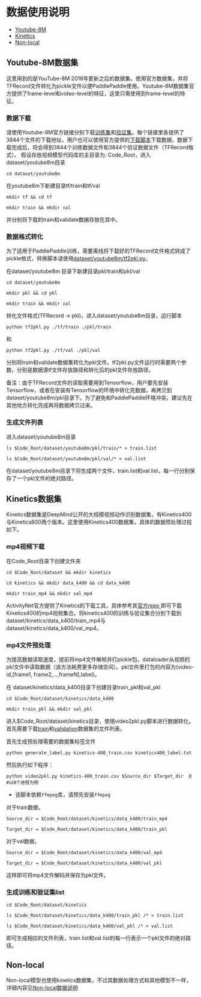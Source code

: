 # 数据使用说明

- [Youtube-8M](#Youtube-8M数据集)
- [Kinetics](#Kinetics数据集)
- [Non-local](#Non-local)

## Youtube-8M数据集
这里用到的是YouTube-8M 2018年更新之后的数据集。使用官方数据集，并将TFRecord文件转化为pickle文件以便PaddlePaddle使用。Youtube-8M数据集官方提供了frame-level和video-level的特征，这里只需使用到frame-level的特征。

### 数据下载
请使用Youtube-8M官方链接分别下载[训练集](http://us.data.yt8m.org/2/frame/train/index.html)和[验证集](http://us.data.yt8m.org/2/frame/validate/index.html)。每个链接里各提供了3844个文件的下载地址，用户也可以使用官方提供的[下载脚本](https://research.google.com/youtube8m/download.html)下载数据。数据下载完成后，将会得到3844个训练数据文件和3844个验证数据文件（TFRecord格式）。
假设存放视频模型代码库的主目录为: Code\_Root，进入dataset/youtube8m目录

    cd dataset/youtube8m

在youtube8m下新建目录tf/train和tf/val

    mkdir tf && cd tf

    mkdir train && mkdir val

并分别将下载的train和validate数据存放在其中。

### 数据格式转化

为了适用于PaddlePaddle训练，需要离线将下载好的TFRecord文件格式转成了pickle格式，转换脚本请使用[dataset/youtube8m/tf2pkl.py](./youtube8m/tf2pkl.py)。

在dataset/youtube8m 目录下新建目录pkl/train和pkl/val

    cd dataset/youtube8m

    mkdir pkl && cd pkl

    mkdir train && mkdir val


转化文件格式(TFRecord -> pkl)，进入dataset/youtube8m目录，运行脚本

    python tf2pkl.py ./tf/train ./pkl/train

和

    python tf2pkl.py ./tf/val ./pkl/val

分别将train和validate数据集转化为pkl文件。tf2pkl.py文件运行时需要两个参数，分别是数据源tf文件存放路径和转化后的pkl文件存放路径。

备注：由于TFRecord文件的读取需要用到Tensorflow，用户要先安装Tensorflow，或者在安装有Tensorflow的环境中转化完数据，再拷贝到dataset/youtube8m/pkl目录下。为了避免和PaddlePaddle环境冲突，建议先在其他地方转化完成再将数据拷贝过来。

### 生成文件列表

进入dataset/youtube8m目录

    ls $Code_Root/dataset/youtube8m/pkl/train/* > train.list

    ls $Code_Root/dataset/youtube8m/pkl/val/* > val.list

在dataset/youtube8m目录下将生成两个文件，train.list和val.list，每一行分别保存了一个pkl文件的绝对路径。

## Kinetics数据集

Kinetics数据集是DeepMind公开的大规模视频动作识别数据集，有Kinetics400与Kinetics600两个版本。这里使用Kinetics400数据集，具体的数据预处理过程如下。

### mp4视频下载
在Code\_Root目录下创建文件夹

    cd $Code_Root/dataset && mkdir kinetics

    cd kinetics && mkdir data_k400 && cd data_k400

    mkdir train_mp4 && mkdir val_mp4

ActivityNet官方提供了Kinetics的下载工具，具体参考其[官方repo ](https://github.com/activitynet/ActivityNet/tree/master/Crawler/Kinetics)即可下载Kinetics400的mp4视频集合。将kinetics400的训练与验证集合分别下载到dataset/kinetics/data\_k400/train\_mp4与dataset/kinetics/data\_k400/val\_mp4。

### mp4文件预处理

为提高数据读取速度，提前将mp4文件解帧并打pickle包，dataloader从视频的pkl文件中读取数据（该方法耗费更多存储空间）。pkl文件里打包的内容为(video-id,[frame1, frame2,...,frameN],label)。

在 dataset/kinetics/data\_k400目录下创建目录train\_pkl和val\_pkl

    cd $Code_Root/dataset/kinetics/data_k400

    mkdir train_pkl && mkdir val_pkl

进入$Code\_Root/dataset/kinetics目录，使用video2pkl.py脚本进行数据转化。首先需要下载[train](https://github.com/activitynet/ActivityNet/tree/master/Crawler/Kinetics/data/kinetics-400_train.csv)和[validation](https://github.com/activitynet/ActivityNet/tree/master/Crawler/Kinetics/data/kinetics-400_val.csv)数据集的文件列表。

首先生成预处理需要的数据集标签文件

    python generate_label.py kinetics-400_train.csv kinetics400_label.txt

然后执行如下程序：

    python video2pkl.py kinetics-400_train.csv $Source_dir $Target_dir  8 #以8个进程为例

- 该脚本依赖`ffmpeg`库，请预先安装`ffmpeg`

对于train数据，

    Source_dir = $Code_Root/dataset/kinetics/data_k400/train_mp4

    Target_dir = $Code_Root/dataset/kinetics/data_k400/train_pkl

对于val数据，

    Source_dir = $Code_Root/dataset/kinetics/data_k400/val_mp4

    Target_dir = $Code_Root/dataset/kinetics/data_k400/val_pkl

这样即可将mp4文件解码并保存为pkl文件。

### 生成训练和验证集list

    cd $Code_Root/dataset/kinetics

    ls $Code_Root/dataset/kinetics/data_k400/train_pkl /* > train.list

    ls $Code_Root/dataset/kinetics/data_k400/val_pkl /* > val.list


即可生成相应的文件列表，train.list和val.list的每一行表示一个pkl文件的绝对路径。

## Non-local

Non-local模型也使用kinetics数据集，不过其数据处理方式和其他模型不一样，详细内容见[Non-local数据说明](./nonlocal/README.md)

